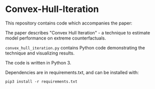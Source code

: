 # Convex-Hull-Iteration

This repository contains code which accompanies the paper: 

The paper describes "Convex Hull Iteration" - a technique to estimate model performance on extreme counterfactuals.

```convex_hull_iteration.py``` contains Python code demonstrating the technique and visualizing results.

The code is written in Python 3.

Dependencies are in requirements.txt, and can be installed with:
```
pip3 install -r requirements.txt
```
